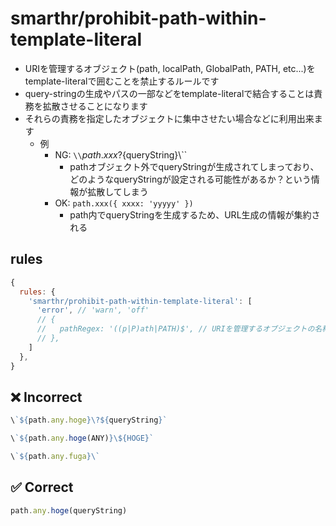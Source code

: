 # smarthr/prohibit-path-within-template-literal

- URIを管理するオブジェクト(path, localPath, GlobalPath, PATH, etc...)をtemplate-literalで囲むことを禁止するルールです
- query-stringの生成やパスの一部などをtemplate-literalで結合することは責務を拡散させることになります
- それらの責務を指定したオブジェクトに集中させたい場合などに利用出来ます
  - 例
    - NG: `\\`${path.xxx}?${queryString}\\``
      - pathオブジェクト外でqueryStringが生成されてしまっており、どのようなqueryStringが設定される可能性があるか？という情報が拡散してしまう
    - OK: `path.xxx({ xxxx: 'yyyyy' })`
      - path内でqueryStringを生成するため、URL生成の情報が集約される

## rules

```js
{
  rules: {
    'smarthr/prohibit-path-within-template-literal': [
      'error', // 'warn', 'off'
      // {
      //   pathRegex: '((p|P)ath|PATH)$', // URIを管理するオブジェクトの名称を判定する正規表現
      // },
    ]
  },
}
```

## ❌ Incorrect

```jsx
\`${path.any.hoge}\?${queryString}`
```
```jsx
\`${path.any.hoge(ANY)}\${HOGE}`
```
```jsx
\`${path.any.fuga}\`
```

## ✅ Correct
```jsx
path.any.hoge(queryString)
```
